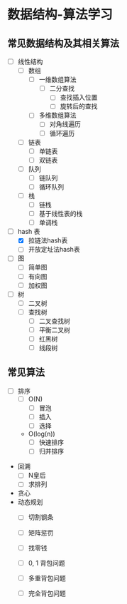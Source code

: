 # 数据结构-算法学习
## 常见数据结构及其相关算法
 - [ ] 线性结构
   - [ ] 数组
     - [ ] 一维数组算法
       - [ ] 二分查找
         - [ ] 查找插入位置
         - [ ] 旋转后的查找
     - [ ] 多维数组算法
       - [ ] 对角线遍历
       - [ ] 循环遍历
   - [ ] 链表
     - [ ] 单链表
     - [ ] 双链表
   - [ ] 队列
     - [ ] 链队列
     - [ ] 循环队列
   - [ ] 栈
     - [ ] 链栈
     - [ ] 基于线性表的栈
     - [ ] 单调栈
 - [ ] hash 表
   - [x] 拉链法hash表
   - [ ] 开放定址法hash表
 - [ ] 图
    - [ ] 简单图
    - [ ] 有向图
    - [ ] 加权图
 - [ ] 树
   - [ ] 二叉树
   - [ ] 查找树
     - [ ] 二叉查找树
     - [ ] 平衡二叉树
     - [ ] 红黑树
     - [ ] 线段树

## 常见算法
- [ ] 排序
  - [ ] O(N)
    - [ ] 冒泡
    - [ ] 插入
    - [ ] 选择
  - O(log(n))
    - [ ] 快速排序
    - [ ] 归并排序
- 回溯
  - [ ] N皇后
  - [ ] 求排列
- 贪心
- 动态规划
  - [ ] 切割钢条
  - [ ] 矩阵惩罚
  - [ ] 找零钱
  - [ ] 0, 1 背包问题
  - [ ] 多重背包问题
  - [ ] 完全背包问题
 